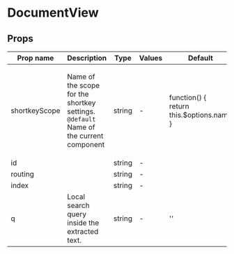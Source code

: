 # DocumentView

## Props

| Prop name     | Description                                                                                                | Type   | Values | Default                                               |
| ------------- | ---------------------------------------------------------------------------------------------------------- | ------ | ------ | ----------------------------------------------------- |
| shortkeyScope | <p>Name of the scope for the shortkey settings.<br><code>@default</code> Name of the current component</p> | string | -      | <p>function() {<br>return this.$options.name<br>}</p> |
| id            |                                                                                                            | string | -      |                                                       |
| routing       |                                                                                                            | string | -      |                                                       |
| index         |                                                                                                            | string | -      |                                                       |
| q             | Local search query inside the extracted text.                                                              | string | -      | ''                                                    |

